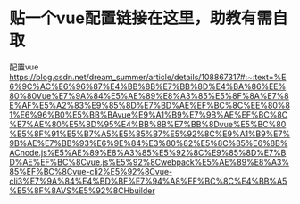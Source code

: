 # 贴一个vue配置链接在这里，助教有需自取
配置vue
https://blog.csdn.net/dream_summer/article/details/108867317#:~:text=%E6%9C%AC%E6%96%87%E4%BB%8B%E7%BB%8D%E4%BA%86%EE%80%80Vue%E7%9A%84%E5%AE%89%E8%A3%85%E5%8F%8A%E7%8E%AF%E5%A2%83%E9%85%8D%E7%BD%AE%EF%BC%8C%EE%80%81%E6%96%B0%E5%BB%BAvue%E9%A1%B9%E7%9B%AE%EF%BC%8C%E7%AE%80%E5%8D%95%E4%BB%8B%E7%BB%8Dvue%E5%BC%80%E5%8F%91%E5%B7%A5%E5%85%B7%E5%92%8C%E9%A1%B9%E7%9B%AE%E7%BB%93%E6%9E%84%E3%80%82%E5%8C%85%E6%8B%ACnode.js%E5%AE%89%E8%A3%85%E5%92%8C%E9%85%8D%E7%BD%AE%EF%BC%8Cvue.js%E5%92%8Cwebpack%E5%AE%89%E8%A3%85%EF%BC%8Cvue-cli2%E5%92%8Cvue-cli3%E7%9A%84%E4%BD%BF%E7%94%A8%EF%BC%8C%E4%BB%A5%E5%8F%8AVS%E5%92%8CHbuilder
